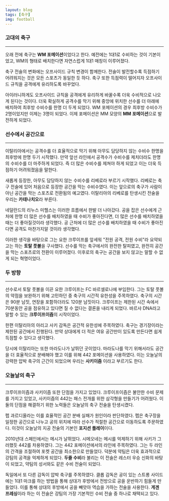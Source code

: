 ```yaml
---
layout: blog
tags: [축구]
img: football
---
```

### 고대의 축구
---
오래 전에 축구는 **WM 포메이션**이었다고 한다. 예전에는 1대1로 수비하는 것이 기본이었고, WM의 형태로 배치한다면 자연스럽게 1대1 매칭이 이루어졌다.

축구 전술의 변화에는 오프사이드 규칙 변경이 함께한다. 전술이 발전할수록 득점하기 어려워지는 것은 모든 스포츠가 동일한 듯 하다. 축구 또한 득점력이 떨어지자 오프사이드 규칙을 공격에게 유리하도록 바꾸었다.

아이러니하게도 오프사이드 규칙을 공격에게 유리하게 바꿀수록 더욱 수비적으로 나오게 된다는 것이다. 더욱 확실하게 공격수를 막기 위해 중앙에 위치한 선수를 더 아래에 배치하여 최후방 수비수를 한명 더 두게 되었다. WM 포메이션의 경우 최후방 수비수가 2명이었지만 이제는 3명이 되었다. 이제 포메이션은 MM 모양의 **MM 포메이션**으로 발전하게 되었다.

### 선수에서 공간으로
---
이탈리아에서는 공격수를 더 효율적으로 막기 위해 아무도 담당하지 않는 수비수 한명을 최후방에 한명 두기 시작했다. 만약 앞선 라인에서 공격수가 수비수를 제치더라도 한명의 수비수를 더 마주하게 되었다. 즉 더 많은 수비수를 제쳐야 하게 되었고 이는 더욱 득점하기 어려워졌음을 말한다.

새롭게 등장한, 아무도 담당하지 않는 수비수를 리베로라 부르기 시작했다. 리베로는 축구 전술에 있어 처음으로 등장한 공간을 막는 수비수였다. 이는 앞으로의 축구가 사람이 아닌 공간을 막는 스포츠로 전환됨의 예고였다. 이탈리아의 리베로를 탄생시킨 전술을 우리는 **카테나치오**라 부른다.

네덜란드의 리누스 미헬스는 이러한 흐름에서 한발 더 나아갔다. 공을 잡은 선수에게 근처에 한명 더 많은 선수를 배치하였을 때 수비가 좋아진다면, 더 많은 선수를 배치하였을 때는 더 좋아질것이라 생각했다. 공 근처에 더 많은 선수를 배치하였을 때 수비가 좋아진다면 공격도 마찬가지알 것이라 생각했다.

이러한 생각을 바탕으로 그는 요한 크루이프를 앞세워 "전원 공격, 전원 수비"라 요약되고는 하는 **토탈 풋볼**을 구사했다. 선수를 막는 축구에서의 완전한 탈피였고, 완전히 공간을 막는 스포츠로의 전환이 이루어졌다. 이후로의 축구는 공간을 보지 않고는 말할 수 없게 되는 혁명이었다.

### 두 방향
---
선수로서 토탈 풋볼을 이끈 요한 크루이프는 FC 바르셀로나에 부임한다. 그는 토탈 풋볼의 약점을 보완하기 위해 고민하던 중 축구의 시간적 유한성을 주목하였다. 축구의 시간은 90분 남짓, 연장을 포함하더라도 120분 남짓이다. 크루이프는 제한된 시간 속에서 70분동안 공을 점유하고 있다면 질 수 없다는 결론을 내리게 되었다. 바르샤 DNA라고 말할 수 있는 **크루이프이즘**의 시작이었다.

한편 이탈리아의 아리고 사키 감독은 공간적 유한성에 주목하였다. 축구는 경기장이라는 제한된 공간에서 진행된다. 만약 상대에게 더 적은 여유 공간만이 있도록 만든다면 쉽게 득점할 수 있다고 생각했다.

당시에 이탈리아는 또한 마라도나가 날뛰던 곳이었다. 마라도나를 막기 위해서라도 공간을 더 효율적으로 분배해야 했고 이를 위해 442 포메이션을 사용하였다. 이는 오늘날의 강력한 압박 축구의 근간이 되었으며 우리는 **사키이즘** 이라고 부르기도 한다.

### 오늘날의 축구
---
크루이프이즘과 사키이즘 또한 단점을 가지고 있었다. 크루이프이즘은 불안한 수비 문제를 가지고 있었고, 사키이즘의 442는 패스 전개를 위한 삼각형을 만들기가 어려웠다. 이 둘의 단점을 해결하기 위한 노력들은 오늘날의 축구 전술을 탄생시켰다.

펩 과르디올라는 이를 효율적인 공간 분배 실패가 원인이라 판단하였다. 펩은 축구장을 일정한 공간으로 나누고 공의 위치에 따라 선수가 적절한 공간으로 이동하도록 주문하였다. 이것이 오늘날의 지공 전술의 기본인 **포지션 플레이**이다.

2010년대 스페인에서는 메시가 날뛰었다. 시메오네는 메시를 억제하기 위해 사키가 그러했듯 442를 차용하였다. 그는 442 포메이션에서의 라인에 주목하였다. 그는 두 라인의 간격을 조절하여 포켓 공간을 최소한으로 만들었다. 덕분에 약팀은 더욱 효과적으로 강팀의 공격을 억제하게 되었다. **두줄 수비**라 불리는 이 전술은 레스터 우승 신화의 바탕이 되었고, 약팀의 성서와도 같은 수비 전술이 되었다.

독일에서 또 다른 감독이 압박 축구를 주목하였다. 클롭 감독은 공이 있는 스트롱 사이드에는 1대1 마크를 하는 방법을 통해 상대가 후방에서 전방으로 공을 운반하기 힘들게 만들었다. 이를 통해 상대의 후방에서 공을 빼앗아 역습을 가하는 전술을 사용한다. **게겐 프레싱**이라 하는 이 전술은 강팀의 가장 기본적인 수비 전술 중 하나로 채택되고 있다.